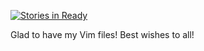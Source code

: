 [![Stories in Ready](https://badge.waffle.io/bohrshaw/vish.png?label=ready&title=Ready)](https://waffle.io/bohrshaw/vish)

Glad to have my Vim files! Best wishes to all!
